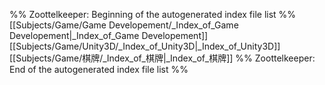 %% Zoottelkeeper: Beginning of the autogenerated index file list  %%
 [[Subjects/Game/Game Developement/_Index_of_Game Developement|_Index_of_Game Developement]]
 [[Subjects/Game/Unity3D/_Index_of_Unity3D|_Index_of_Unity3D]]
 [[Subjects/Game/棋牌/_Index_of_棋牌|_Index_of_棋牌]]
%% Zoottelkeeper: End of the autogenerated index file list  %%
